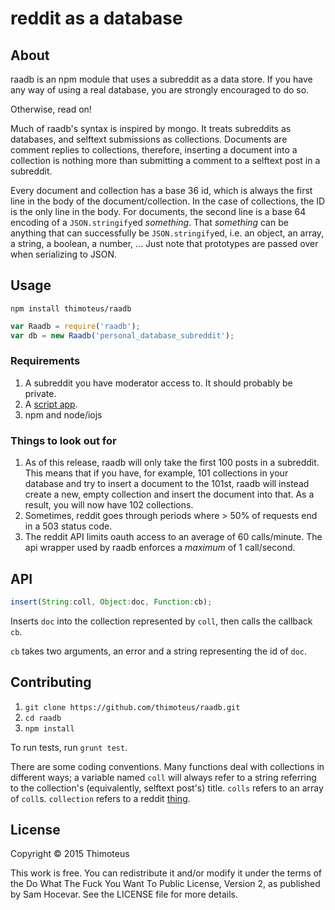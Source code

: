 # reddit as a database

## About

raadb is an npm module that uses a subreddit as a data store.
If you have any way of using a real database, you are strongly encouraged to do so.

Otherwise, read on!

Much of raadb's syntax is inspired by mongo.
It treats subreddits as databases, and selftext submissions as collections.
Documents are comment replies to collections, therefore, inserting a document into a collection is nothing more than submitting a comment to a selftext post in a subreddit.

Every document and collection has a base 36 id, which is always the first line in the body of the document/collection.
In the case of collections, the ID is the only line in the body.
For documents, the second line is a base 64 encoding of a `JSON.stringify`ed *something*.
That *something* can be anything that can successfully be `JSON.stringify`ed, i.e. an object, an array, a string, a boolean, a number, ...
Just note that prototypes are passed over when serializing to JSON.

## Usage

`npm install thimoteus/raadb`

```javascript
var Raadb = require('raadb');
var db = new Raadb('personal_database_subreddit');
```

### Requirements

1. A subreddit you have moderator access to.
It should probably be private.
2. A [script app](https://www.reddit.com/prefs/apps/).
3. npm and node/iojs

### Things to look out for

1. As of this release, raadb will only take the first 100 posts in a subreddit.
This means that if you have, for example, 101 collections in your database and try to insert a document to the 101st, raadb will instead create a new, empty collection and insert the document into that.
As a result, you will now have 102 collections.
2. Sometimes, reddit goes through periods where > 50% of requests end in a 503 status code.
3. The reddit API limits oauth access to an average of 60 calls/minute.
The api wrapper used by raadb enforces a *maximum* of 1 call/second.

## API

```javascript
insert(String:coll, Object:doc, Function:cb);
```

Inserts `doc` into the collection represented by `coll`, then calls the callback `cb`.

`cb` takes two arguments, an error and a string representing the id of `doc`.

## Contributing

1. `git clone https://github.com/thimoteus/raadb.git`
2. `cd raadb`
3. `npm install`

To run tests, run `grunt test`.

There are some coding conventions.
Many functions deal with collections in different ways; a variable named `coll` will always refer to a string referring to the collection's (equivalently, selftext post's) title. `colls` refers to an array of `coll`s. `collection` refers to a reddit [thing](https://www.reddit.com/dev/api#fullnames).

## License

Copyright © 2015 Thimoteus

This work is free. You can redistribute it and/or modify it under the
terms of the Do What The Fuck You Want To Public License, Version 2,
as published by Sam Hocevar. See the LICENSE file for more details.
